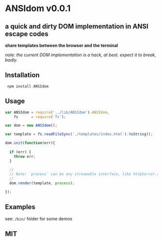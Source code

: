 # ANSIdom v0.0.1

##  a quick and dirty DOM implementation in ANSI escape codes

**share templates between the browser and the terminal** 

*note: the current DOM implementation is a hack, at best. expect it to break, badly.*

## Installation


     npm install ANSIdom
     
     
## Usage

``` js
var ANSIdom = require('../lib/ANSIdom').ANSIdom,
    fs      = require('fs');

var dom = new ANSIdom();

var template = fs.readFileSync('./templates/index.html').toString();

dom.init(function(err){
  
  if (err) {
    throw err;
  }

  //
  // Note: `process` can be any streamable interface, like httpServer.response
  //
  dom.render(template, process);

});
```

## Examples

see: `/bin/` folder for some demos

## MIT